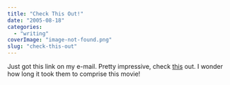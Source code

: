 ```yaml
---
title: "Check This Out!"
date: "2005-08-18"
categories: 
  - "writing"
coverImage: "image-not-found.png"
slug: "check-this-out"
---
```


Just got this link on my e-mail. Pretty impressive, check [this](http://www.gougoule.com/bonus/basket2.php) out. I wonder how long it took them to comprise this movie!
